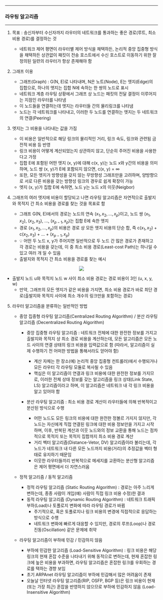 -----
### 라우팅 알고리즘
-----
1. 목표 : 송신자부터 수신자까지 라우터의 네트워크를 통과하는 좋은 경로(루트, 최소 비용 경로)를 결정하는 것
   - 네트워크 제어 평면이 라우터별 제어 방식을 채택하든, 논리적 중앙 집중형 방식을 채택하든 상관없이 패킷이 전송 호스트에서 수신 호스트로 이동하기 위한 잘 정의된 일련의 라우터가 항상 존재해야 함

2. 그래프 이용
   - 그래프(Graph) : G(N, E)로 나타내며, N은 노트(Node), E는 엣지(Edge)의 집합으로, 하나의 엣지는 집합 N에 속하는 한 쌍의 노드로 표시
   - 네트워크 계층 라우팅 상황에서 그래프 상 노드는 패킷의 전달 결정이 이루어지는 지점인 라우터를 나타냄
   - 이 노드들을 연결하는데 엣지는 라우터들 간의 물리링크를 나타냄
   - 노드는 각 네트워크를 나타내고, 이러한 두 노드를 연결하는 엣지는 두 네트워크의 연결(Peering)

3. 엣지는 그 비용을 나타내는 값을 가짐
   - 이 비용은 일반적으로 해당 링크의 물리적인 거리, 링크 속도, 링크와 관련됨 금전적 비용 등 반영
   - 링크 비용이 어떻게 계산되었는지 상관하지 않고, 단순히 주어진 비용을 사용한다고 가정
   - 집합 E에 포함된 어떤 엣지 (x, y)에 대해 c(x, y)는 노드 x와 y간의 비용을 의미하며, 노드 쌍 (x, y)가 E에 포함되지 않으면, c(x, y) = ∞
   - 또한, 모든 엣지가 방향성을 갖지 않는 무방향성 그래프만을 고려하며, 양방향으로 서로 다른 비용을 갖는 방향성 링크의 경우로 쉽게 확장이 가능
   - 엣지 (x, y)가 집합 E에 속하면, 노드 y는 노드 x의 이웃(Neigbor)
  
4. 그래프의 여러 엣지에 비용이 할당되고 나면 라우팅 알고리즘은 자연적으로 출발지와 목적지 간 최소 비용을 경로를 찾는 것을 목표로 함
   - 그래프 G(N, E)에서의 경로는 노드의 연속 ($x_{1}, x_{2}, ..., x_{p}$)이고, 노드 쌍 ($x_{1}, x_{2}$), ($x_{2}, x_{3}$), ..., ($x_{p - 1}, x_{p}$)는 집합 E에 속한 엣지
   - 경로 ($x_{1}, x_{2}, ..., x_{p}$)의 비용은 경로 상 모든 엣지 비용의 단순 합, 즉 c($x_{1}, x_{2}$) + c($x_{2}, x_{3}$) + ... + ($x_{p - 1}, x_{p}$)
   - 💡 어떤 두 노드 x, y가 주어지면 일반적으로 두 노드 간 많은 경로가 존재하고 각 경로는 비용을 갖는데, 이 중 최소 비용 경로(Least-cost Path)는 하나일 수 있고 여러 개 일 수 있음
   - 출발지와 목적지 간 최소 비용을 경로를 찾는 예시
<div align="center">
<img src="https://github.com/user-attachments/assets/a5f82b68-2043-49b4-bc21-f92d11ce3f62">
</div>

   - 출발지 노드 u와 목적지 노드 w 사이 최소 비용 경로는 경로 비용이 3인 (u, x, y, w)
     + 만약, 그래프의 모든 엣지가 같은 비용을 가지면, 최소 비용 경로가 바로 최단 경로(출발지와 목적지 사이에 최소 개수의 링크만을 포함하는 경로)

5. 라우터 알고리즘을 분류하는 일반적인 방법
   - 중앙 집중형 라우팅 알고리즘(Centralized Routing Algorithm) / 분산 라우팅 알고리즘 (Decentralized Routing Algorithm)
     + 중앙 집중형 라우팅 알고리즘 : 네트워크 전체에 대한 완전한 정보를 가지고 출발지와 목적지 상 최소 경로 비용을 계산하는데, 모든 알고리즘은 모든 노드 사이의 연결 상태의 링크 비용을 입력값으로 함 (따라서, 알고리즘이 실제 수행하기 전 어떠한 방법을 통해서라도 얻어야 함)
       * 계산 자체는 한 장소(예) 논리적 중앙 집중형 컨트롤러)에서 수행되거나 모든 라우터 각 라우팅 모듈로 복사될 수 있음
       * 핵심은 이 알고리즘이 연결과 링크 비용에 대한 완전한 정보를 가지므로, 이러한 전체 상태 정보를 갖는 알고리즘을 링크 상태(Link State, LS) 알고리즘이라고 하며, 이 알고리즘은 네트워크 내 각 링크 비용을 알고 있어야 함

     + 분산 라우팅 알고리즘 : 최소 비용 경로 계산이 라우터들에 의해 반복적이고 분산된 방식으로 수행
       * 어떤 노드도 모든 링크의 비용에 대한 완전한 정볼르 가지지 않지만, 각 노드는 자신에게 직접 연결된 링크에 대한 비용 정보만을 가지고 시작하며, 이후, 반복된 계산과 이웃 노드와의 정보 교환을 통해 노드는 점차적으로 목적지 또는 목적지 집합까지 최소 비용 경로 계산
       * 거리 벡터 알고리즘(Distance-Vetor, DV) 알고리즘이라 불리는데, 각 노드가 네트워크 내 다른 모든 노드까지 비용(거리)의 추정값을 벡터 형태로 유지하기 때문임
       * 이웃한 라우터들끼리 반복적으로 메세지를 교환하는 분산형 알고리즘은 제어 평면에서 더 자연스러움

    - 정적 알고리즘 / 동적 알고리즘
      + 정적 라우팅 알고리즘 (Static Routing Algorithm) : 경로는 아주 느리게 변하는데, 종종 사람이 개입(예) 사람이 직접 링크 비용 수정)한 결과
      + 동적 라우팅 알고리즘 (Dynamic Routing Algorithm) : 네트워크 트래픽 부하(Load)나 토폴로지 변화에 따라 라우팅 경로가 바뀜
        * 주기적으로, 혹은 토폴로지나 링크 비용의 변경에 직접적으로 응답하는 방식으로 수행
        * 네트워크 변화에 빠르게 대응할 수 있지만, 경로의 루프(Loop)나 경로 진동(Oscillation) 같은 문제에 취약

    - 라우팅 알고리즘이 부하에 민감 / 민감하지 않음
      + 부하에 민감한 알고리즘 (Load-Sensitive Algorithm) : 링크 비용은 해당 링크의 현재 혼잡 수준을 나타내기 위해 동적으로 변하는데, 현재 혼잡한 링크에 높은 비용을 부과하면, 라우팅 알고리즘은 혼잡한 링크를 우회하는 경로를 택하는 경향 보임
      + 초기 ARPAnet 라우팅 알고리즘이 부하에 민감해서 많은 어려움이 존재
      + 오늘날 인터넷 라우팅 알고리즘(RIP, OSFP, BGP 등)은 링크 비용이 현재(또는 가장 최근) 혼잡을 반영하지 않으므로 부하에 민감하지 않음 (Load-Insensitive Algorithm)
